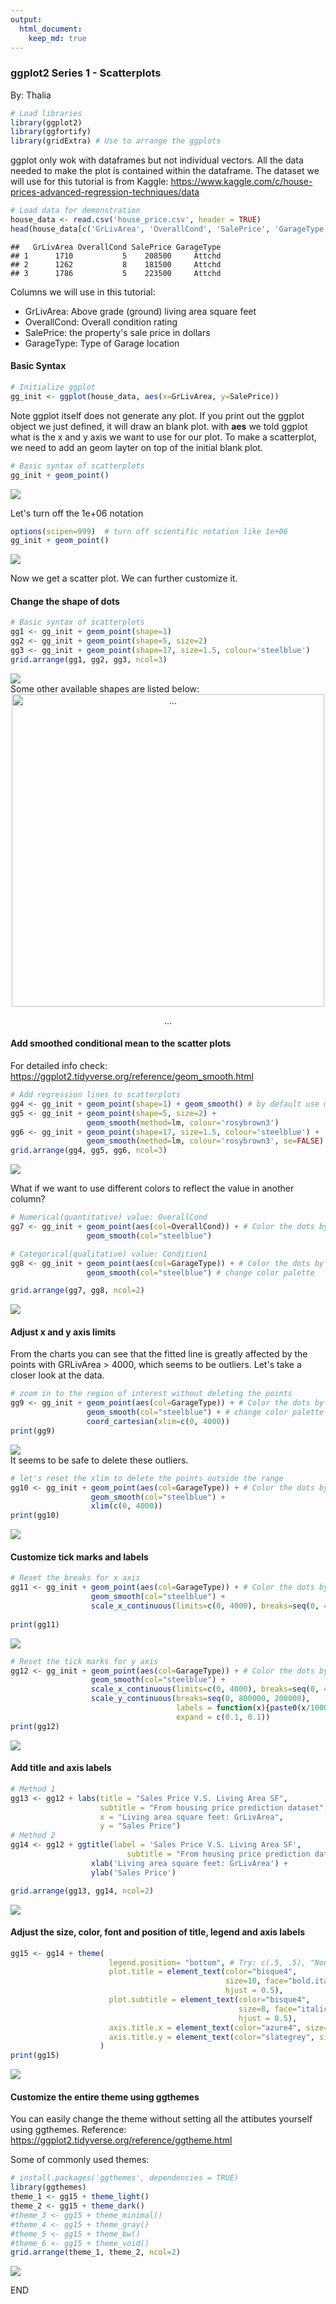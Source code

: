```yaml
---
output: 
  html_document:
    keep_md: true
---
```


### ggplot2 Series 1 - Scatterplots
By: Thalia 




```r
# Load libraries
library(ggplot2)
library(ggfortify)
library(gridExtra) # Use to arrange the ggplots
```
ggplot only wok with dataframes but not individual vectors. All the data needed to make the plot is contained within the dataframe. The dataset we will use for this tutorial is from Kaggle: https://www.kaggle.com/c/house-prices-advanced-regression-techniques/data



```r
# Load data for demonstration
house_data <- read.csv('house_price.csv', header = TRUE)
head(house_data[c('GrLivArea', 'OverallCond', 'SalePrice', 'GarageType')], 3)
```

```
##   GrLivArea OverallCond SalePrice GarageType
## 1      1710           5    208500     Attchd
## 2      1262           8    181500     Attchd
## 3      1786           5    223500     Attchd
```

Columns we will use in this tutorial:

 - GrLivArea: Above grade (ground) living area square feet
 - OverallCond: Overall condition rating
 - SalePrice: the property's sale price in dollars
 - GarageType: Type of Garage location

#### Basic Syntax

```r
# Initialize ggplot
gg_init <- ggplot(house_data, aes(x=GrLivArea, y=SalePrice))
```

Note ggplot itself does not generate any plot. If you print out the ggplot object we just defined, it will draw an blank plot. with **aes** we told ggplot what is the x and y axis we want to use for our plot. To make a scatterplot, we need to add an geom layter on top of the initial blank plot.


```r
# Basic syntax of scatterplots
gg_init + geom_point()
```

<img src="ggplot2_Scatterplots_files/figure-html/unnamed-chunk-4-1.png" style="display: block; margin: auto;" />

Let's turn off the 1e+06 notation

```r
options(scipen=999)  # turn off scientific notation like 1e+06
gg_init + geom_point()
```

<img src="ggplot2_Scatterplots_files/figure-html/unnamed-chunk-5-1.png" style="display: block; margin: auto;" />

Now we get a scatter plot. We can further customize it.

#### Change the shape of dots

```r
# Basic syntax of scatterplots
gg1 <- gg_init + geom_point(shape=1)
gg2 <- gg_init + geom_point(shape=5, size=2)
gg3 <- gg_init + geom_point(shape=17, size=1.5, colour='steelblue')
grid.arrange(gg1, gg2, gg3, ncol=3)
```

<img src="ggplot2_Scatterplots_files/figure-html/unnamed-chunk-6-1.png" style="display: block; margin: auto;" />
Some other available shapes are listed below: 

<div class="figure" style="text-align: center">
<img src="geom_point.png" alt="..." width="500px" />
<p class="caption">...</p>
</div>

#### Add smoothed conditional mean to the scatter plots

For detailed info check:  https://ggplot2.tidyverse.org/reference/geom_smooth.html


```r
# Add regression lines to scatterplots
gg4 <- gg_init + geom_point(shape=1) + geom_smooth() # by default use method 'loess' and formula 'y ~ x'
gg5 <- gg_init + geom_point(shape=5, size=2) + 
                 geom_smooth(method=lm, colour='rosybrown3') 
gg6 <- gg_init + geom_point(shape=17, size=1.5, colour='steelblue') + 
                 geom_smooth(method=lm, colour='rosybrown3', se=FALSE) # Remove the shaded confidence region
grid.arrange(gg4, gg5, gg6, ncol=3)
```

<img src="ggplot2_Scatterplots_files/figure-html/unnamed-chunk-8-1.png" style="display: block; margin: auto;" />

What if we want to use different colors to reflect the value in another column? 


```r
# Numerical(quantitative) value: OverallCond
gg7 <- gg_init + geom_point(aes(col=OverallCond)) + # Color the dots by OverallCond
                 geom_smooth(col="steelblue")

# Categorical(qualitative) value: Condition1
gg8 <- gg_init + geom_point(aes(col=GarageType)) + # Color the dots by SaleType
                 geom_smooth(col="steelblue") # change color palette

grid.arrange(gg7, gg8, ncol=2)
```

<img src="ggplot2_Scatterplots_files/figure-html/unnamed-chunk-9-1.png" style="display: block; margin: auto;" />

#### Adjust x and y axis limits

From the charts you can see that the fitted line is greatly affected by the points with GRLivArea > 4000, which seems to be outliers. Let's take a closer look at the data.

```r
# zoom in to the region of interest without deleting the points
gg9 <- gg_init + geom_point(aes(col=GarageType)) + # Color the dots by SaleType
                 geom_smooth(col="steelblue") + # change color palette + coord_cartesian(xlim=c(0,
                 coord_cartesian(xlim=c(0, 4000)) 
print(gg9)
```

<img src="ggplot2_Scatterplots_files/figure-html/unnamed-chunk-10-1.png" style="display: block; margin: auto;" />
It seems to be safe to delete these outliers. 

```r
# let's reset the xlim to delete the points outside the range
gg10 <- gg_init + geom_point(aes(col=GarageType)) + # Color the dots by SaleType
                  geom_smooth(col="steelblue") + 
                  xlim(c(0, 4000))
print(gg10)
```

<img src="ggplot2_Scatterplots_files/figure-html/unnamed-chunk-11-1.png" style="display: block; margin: auto;" />

####  Customize tick marks and labels


```r
# Reset the breaks for x axis
gg11 <- gg_init + geom_point(aes(col=GarageType)) + # Color the dots by SaleType
                  geom_smooth(col="steelblue") + 
                  scale_x_continuous(limits=c(0, 4000), breaks=seq(0, 4000, 500))
                  
print(gg11)
```

<img src="ggplot2_Scatterplots_files/figure-html/unnamed-chunk-12-1.png" style="display: block; margin: auto;" />

```r
# Reset the tick marks for y axis
gg12 <- gg_init + geom_point(aes(col=GarageType)) + # Color the dots by SaleType
                  geom_smooth(col="steelblue") + 
                  scale_x_continuous(limits=c(0, 4000), breaks=seq(0, 4000, 500)) +
                  scale_y_continuous(breaks=seq(0, 800000, 200000), 
                                     labels = function(x){paste0(x/1000, 'K')},
                                     expand = c(0.1, 0.1)) 
print(gg12)
```

<img src="ggplot2_Scatterplots_files/figure-html/unnamed-chunk-12-2.png" style="display: block; margin: auto;" />

#### Add title and axis labels


```r
# Method 1
gg13 <- gg12 + labs(title = "Sales Price V.S. Living Area SF", 
                    subtitle = "From housing price prediction dataset", 
                    x = "Living area square feet: GrLivArea",
                    y = "Sales Price")
# Method 2
gg14 <- gg12 + ggtitle(label = 'Sales Price V.S. Living Area SF',
                          subtitle = "From housing price prediction dataset") + 
                  xlab('Living area square feet: GrLivArea') + 
                  ylab('Sales Price') 

grid.arrange(gg13, gg14, ncol=2)
```

<img src="ggplot2_Scatterplots_files/figure-html/unnamed-chunk-13-1.png" style="display: block; margin: auto;" />

#### Adjust the size, color, font and position of title, legend and axis labels


```r
gg15 <- gg14 + theme( 
                      legend.position= "bottom", # Try: c(.5, .5), "None", "right", "top", "left"
                      plot.title = element_text(color="bisque4", 
                                                size=10, face="bold.italic", 
                                                hjust = 0.5),
                      plot.subtitle = element_text(color="bisque4", 
                                                   size=8, face="italic", 
                                                   hjust = 0.5),
                      axis.title.x = element_text(color="azure4", size=10, face="bold"),
                      axis.title.y = element_text(color="slategrey", size=10, face="bold")
                    )
print(gg15)
```

<img src="ggplot2_Scatterplots_files/figure-html/unnamed-chunk-14-1.png" style="display: block; margin: auto;" />

#### Customize the entire theme using ggthemes

You can easily change the theme without setting all the attibutes yourself using ggthemes. 
Reference: https://ggplot2.tidyverse.org/reference/ggtheme.html

Some of commonly used themes:

```r
# install.packages('ggthemes', dependencies = TRUE)
library(ggthemes)
theme_1 <- gg15 + theme_light()
theme_2 <- gg15 + theme_dark()
#theme_3 <- gg15 + theme_minimal()
#theme_4 <- gg15 + theme_gray()
#theme_5 <- gg15 + theme_bw()
#theme_6 <- gg15 + theme_void()
grid.arrange(theme_1, theme_2, ncol=2)
```

![](ggplot2_Scatterplots_files/figure-html/unnamed-chunk-15-1.png)<!-- -->


END
